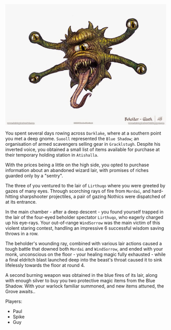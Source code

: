![](08-darklake-spectator.png)

You spent several days rowing across `Darklake`, where at a southern point you met a deep gnome. `Suooll` represented the `Blue Shadow`; an organisation of armed scavengers selling gear in `Gracklstugh`. Despite his inverted voice, you obtained a small list of items available for purchase at their temporary holding station in `Atishalla`.

With the prices being a little on the high side, you opted to purchase information about an abandoned wizard lair, with promises of riches guarded only by a "sentry".

The three of you ventured to the lair of `Lirthuqo` where you were greeted by gazes of many eyes. Through scorching rays of fire from `Mordai`, and hard-hitting sharpshooter projectiles, a pair of gazing Nothics were dispatched of at its entrance.

In the main chamber - after a deep descent - you found yourself trapped in the lair of the four-eyed beholder spectator `Lirthuqo`, who eagerly charged up his eye-rays. Your out-of-range `WindSorrow` was the main victim of this violent staring contest, handling an impressive 6 successful wisdom saving throws in a row.

The beholder's wounding ray, combined with various lair actions caused a tough battle that downed both `Mordai` and `WindSorrow`, and ended with your monk, unconscious on the floor - your healing magic fully exhausted - while a final eldritch blast launched deep into the beast's throat caused it to sink lifelessly towards the floor at round 4.

A second burning weapon was obtained in the blue fires of its lair, along with enough silver to buy you two protective magic items from the Blue Shadow. With your warlock familiar summoned, and new items attuned, the Grove awaits..

Players:
- Paul
- Spike
- Guy
